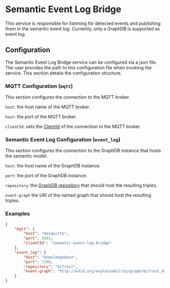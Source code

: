 # Semantic Event Log Bridge

This service is responsible for listening for detected events and publishing them in the semantic event log. Currently, only a GraphDB is supported as event log.

## Configuration

The Semantic Event Log Bridge service can be configured via a json file. The user provides the path to this configuration file when invoking the service. This section details the configuration structure.

### MQTT Configuration (`mqtt`)

This section configures the connection to the MQTT broker.

`host`: the host name of the MQTT broker.

`host`: the port of the MQTT broker.

`clientId`: sets the [ClientId](https://www.hivemq.com/blog/mqtt-essentials-part-3-client-broker-connection-establishment/#heading-what-is-client-id-in-connect-mqtt-packet) of the connection to the MQTT broker.

### Semantic Event Log Configuration (`event_log`)

This section configures the connection to the GraphDB instance that hosts the semantic model.

`host`: the host name of the GraphDB instance.

`port`: the port of the GraphDB instance.

`repository`: the [GraphDB repository](https://graphdb.ontotext.com/documentation/10.7/repositories-overview.html) that should host the resulting triples.

`event-graph` the URI of the named graph that should host the resulting triples.

### Examples

```json
{
    "mqtt": {
        "host": "mosquitto",
        "port": 1883,
        "clientId": "semantic-event-log-bridge"
    },
    "event_log": {
        "host": "knowledgebase",
        "port": 7200,
        "repository": "bifrost",
        "event-graph": "http://w3id.org/explainability/graph/bifrost_dynamic"
    }
}

```

